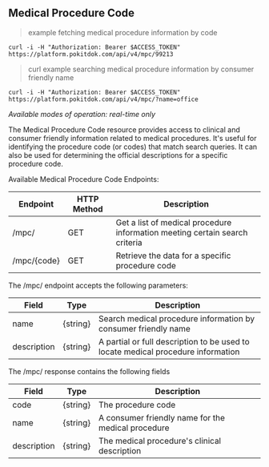 ## Medical Procedure Code
> example fetching medical procedure information by code

```shell
curl -i -H "Authorization: Bearer $ACCESS_TOKEN" https://platform.pokitdok.com/api/v4/mpc/99213
```
        
> curl example searching medical procedure information by consumer friendly name

```shell
curl -i -H "Authorization: Bearer $ACCESS_TOKEN" https://platform.pokitdok.com/api/v4/mpc/?name=office
```
*Available modes of operation: real-time only*

The Medical Procedure Code resource provides access to clinical and consumer friendly information related to medical 
procedures. It's useful for identifying the procedure code (or codes) that match search queries. It can also be used 
for determining the official descriptions for a specific procedure code.

Available Medical Procedure Code Endpoints:

Endpoint | HTTP Method | Description
-------- | ----------- | -----------
/mpc/ | GET | Get a list of medical procedure information meeting certain search criteria
/mpc/{code} | GET | Retrieve the data for a specific procedure code
The /mpc/ endpoint accepts the following parameters:

Field | Type | Description
----- | ---- | -----------
name | {string} | Search medical procedure information by consumer friendly name
description | {string} | A partial or full description to be used to locate medical procedure information

The /mpc/ response contains the following fields

Field | Type | Description
----- | ---- | -----------
code | {string} | The procedure code
name | {string} | A consumer friendly name for the medical procedure
description | {string} | The medical procedure's clinical description
